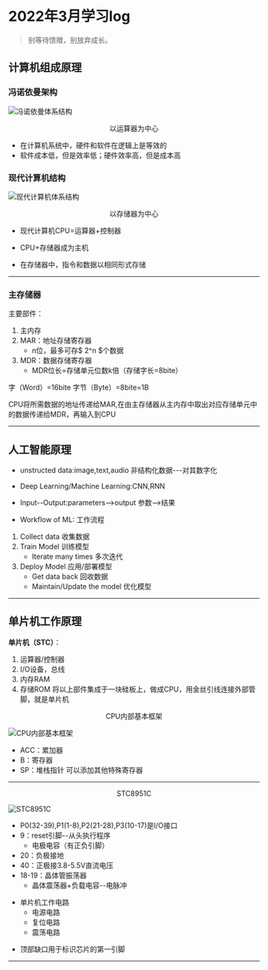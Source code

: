 # 2022年3月学习log

> 别等待馈赠，别放弃成长。

## 计算机组成原理

### 冯诺依曼架构

![冯诺依曼体系结构](/%E5%86%AF%E8%AF%BA%E4%BE%9D%E6%9B%BC%E4%BD%93%E7%B3%BB%E6%9E%B6%E6%9E%84.jfif)

<center>以运算器为中心</center>

- 在计算机系统中，硬件和软件在逻辑上是等效的
- 软件成本低，但是效率低；硬件效率高，但是成本高

### 现代计算机结构

![现代计算机体系结构](/%E7%8E%B0%E4%BB%A3%E8%AE%A1%E7%AE%97%E6%9C%BA%E4%BD%93%E7%B3%BB%E7%BB%93%E6%9E%84.jfif)

<center>以存储器为中心</center>

- 现代计算机CPU=运算器+控制器
* CPU+存储器成为主机
- 在存储器中，指令和数据以相同形式存储

---
### 主存储器

主要部件：
1. 主内存
2. MAR：地址存储寄存器
     - n位，最多可存$  2^n $个数据
3. MDR：数据存储寄存器
   - MDR位长=存储单元位数k倍（存储字长=8bite）

字（Word）=16bite
字节（Byte）=8bite=1B

CPU将所需数据的地址传递给MAR,在由主存储器从主内存中取出对应存储单元中的数据传递给MDR，再输入到CPU

---

## 人工智能原理

- unstructed data:image,text,audio
  非结构化数据---对其数字化
- Deep Learning/Machine Learning:CNN,RNN
- Input--Output:parameters-->output
  参数-->结果

- Workflow of ML:
  工作流程
1. Collect data 收集数据
2. Train Model 训练模型
    - Iterate many times 多次迭代
3. Deploy Model 应用/部署模型
    - Get data back 回收数据
    - Maintain/Update the model 优化模型

---

## 单片机工作原理

**单片机（STC）**：
1. 运算器/控制器
2. I/O设备，总线
3. 内存RAM
4. 存储ROM
   将以上部件集成于一块硅板上，做成CPU，用金丝引线连接外部管脚，就是单片机

<center>CPU内部基本框架</center>

![CPU内部基本框架](/CPU%E5%86%85%E9%83%A8%E5%9F%BA%E6%9C%AC%E6%A1%86%E6%9E%B6.png)

- ACC：累加器
- B：寄存器
- SP：堆栈指针
  可以添加其他特殊寄存器

---
 
<center>STC8951C</center>

![STC8951C](/STC8951%E8%8A%AF%E7%89%87.png)

- P0(32-39),P1(1-8),P2(21-28),P3(10-17)是I/O接口
- 9：reset引脚--从头执行程序
  - 电极电容（有正负引脚） 
- 20：负极接地
- 40：正极接3.8-5.5V直流电压
- 18-19：晶体管振荡器
  - 晶体震荡器+负载电容--电脉冲 

* 单片机工作电路
  - 电源电路
  - 复位电路
  - 震荡电路
- 顶部缺口用于标识芯片的第一引脚
  
---


